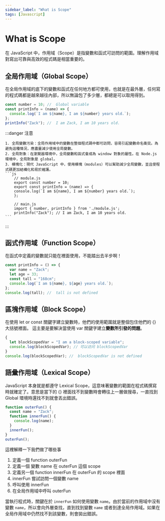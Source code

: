 ```yaml
---
sidebar_label: "What is Scope"
tags: [Javascript]
---
```


# What is Scope

在 JavaScript 中，作用域（Scope）是指變數和函式可訪問的範圍。理解作用域對寫出可靠與高效的程式碼是相當重要的。

## 全局作用域（Global Scope）

在全局作用域的底下的變數和函式在任何地方都可使用，也就是在最外層，任何寫的程式碼都是越來越往內部，所以無論包了多少層，都總是可以取用得到。

```js {1}
const number = 10; //  Global variable
const printInfo = (name) => {
  console.log(`I am ${name}, I am ${number} years old.`);
};
printInfo("Zack"); //  I am Zack, I am 10 years old.
```

:::danger 注意

    1. 全局變數污染：全局作用域中的變數在整個程式碼中都可訪問，容易引起變數命名衝突。為避免這種情況，應盡量減少使用全局變數。
    2. 全局對象：在瀏覽器環境中，全局變數和函式會成為 window 對象的屬性。在 Node.js 環境中，全局對象是 global。
    3. 模塊化：現代 JavaScript 中，使用模塊（modules）可以幫助減少全局變數，並且使程式碼更加結構化和易於維護。
    ```js
        // module.js
        export const number = 10;
        export const printInfo = (name) => {
        console.log(`I am ${name}, I am ${number} years old.`);
        };

        // main.js
        import { number, printInfo } from './module.js';
        printInfo("Zack"); // I am Zack, I am 10 years old.
    ```

:::

## 函式作用域（Function Scope）

在函式中定義的變數就只能在裡面使用，不能踏出去半步啊！

```js {7}
const printInfo = () => {
  var name = "Zack";
  let age = 33;
  const tall = "168cm";
  console.log(`I am ${name}, ${age} years old.`);
};
console.log(tall); //  tall is not defined
```

## 區塊作用域（Block Scope）

在使用 let or const 關鍵字建立變數時，他們的使用範圍就是整個包住他們的 {} 大括號裡面。
這主要是要解決當使用 var 關鍵字建立**變數所引發的問題**。

```js
{
  let blockScopedVar = "I am a block-scoped variable";
  console.log(blockScopedVar); // 可以访问 blockScopedVar
}
console.log(blockScopedVar); //  blockScopedVar is not defined
```

## 語彙作用域（Lexical Scope）

JavaScript 本身就是都遵守 Lexical Scope，這意味著變數的範圍在程式碼撰寫時就確定了。意思是當下的 {} 裡面找不到變數時會轉往上一層做搜尋，一直找到 Global 環境時還找不到就會丟出錯誤。

```js {2,4}
function outerFun() {
  const name = "Zack";
  function innerFun() {
    console.log(name);
  }
  innerFun();
}
outerFun();
```

這裡解釋一下我們做了哪些事

1. 定義一個 function outerFun
2. 定義一個 變數 name 在 outerFun 這個 scope
3. 定義另一個 function innerFun 在 outerFun 的 scope 裡面
4. innerFun 嘗試訪問一個變數 name
5. 呼叫使用 innerFun
6. 在全局作用域中呼叫 outerFun

當執行程式時，關鍵在於 `innerFun` 如何使用變數 `name`。由於當前的作用域中沒有變數 `name`，所以會向外層查找，直到找到變數 `name` 或者到達全局作用域。如果在全局作用域中仍然找不到該變數，則會拋出錯誤。
